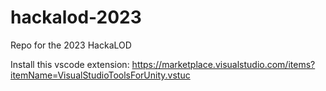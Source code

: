 # hackalod-2023
Repo for the 2023 HackaLOD

Install this vscode extension: https://marketplace.visualstudio.com/items?itemName=VisualStudioToolsForUnity.vstuc
